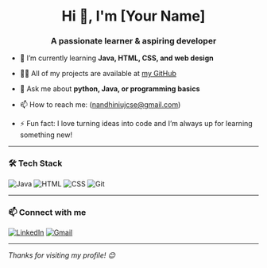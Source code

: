 <h1 align="center">Hi 👋, I'm [Your Name]</h1>
<h3 align="center">A passionate learner & aspiring developer</h3>

- 🌱 I’m currently learning **Java, HTML, CSS, and web design**
- 👨‍💻 All of my projects are available at [my GitHub]((https://github.com/nandhini-jm))
  
- 💬 Ask me about **python, Java, or programming basics**
- 📫 How to reach me: (nandhiniujcse@gmail.com)  
- ⚡ Fun fact: I love turning ideas into code and I’m always up for learning something new!

---

### 🛠️ Tech Stack

![Java](https://img.shields.io/badge/Java-ED8B00?style=flat&logo=java&logoColor=white)
![HTML](https://img.shields.io/badge/HTML5-E34F26?style=flat&logo=html5&logoColor=white)
![CSS](https://img.shields.io/badge/CSS3-1572B6?style=flat&logo=css3&logoColor=white)
![Git](https://img.shields.io/badge/Git-F05032?style=flat&logo=git&logoColor=white)

---



### 📫 Connect with me

[![LinkedIn](https://img.shields.io/badge/LinkedIn-blue?style=flat&logo=linkedin&logoColor=white)](https://linkedin.com/in/your-linkedin)
[![Gmail](https://img.shields.io/badge/Gmail-D14836?style=flat&logo=gmail&logoColor=white)](mailto:your.email@gmail.com)

---

*Thanks for visiting my profile! 😊*

